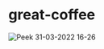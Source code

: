 # great-coffee

![Peek 31-03-2022 16-26](https://user-images.githubusercontent.com/17939912/161134102-8e462a8b-51b9-48ac-b94a-b2ae0bb25310.gif)

